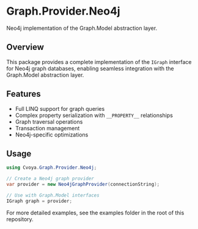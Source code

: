# Graph.Provider.Neo4j

Neo4j implementation of the Graph.Model abstraction layer.

## Overview

This package provides a complete implementation of the `IGraph` interface for Neo4j graph databases, enabling seamless integration with the Graph.Model abstraction layer.

## Features

- Full LINQ support for graph queries
- Complex property serialization with `__PROPERTY__` relationships
- Graph traversal operations
- Transaction management
- Neo4j-specific optimizations

## Usage

```csharp
using Cvoya.Graph.Provider.Neo4j;

// Create a Neo4j graph provider
var provider = new Neo4jGraphProvider(connectionString);

// Use with Graph.Model interfaces
IGraph graph = provider;
```

For more detailed examples, see the examples folder in the root of this repository.
